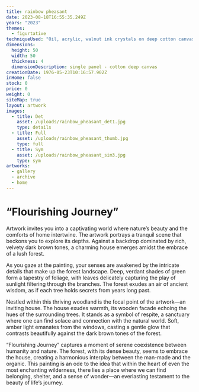 ```yaml
---
title: rainbow pheasant
date: 2023-08-18T16:55:35.249Z
years: "2023"
themes:
  - figurtative
techniqueUsed: "Oil, acrylic, walnut ink crystals on deep cotton canvas"
dimensions:
  height: 50
  width: 50
  thickness: 4
  dimensionDescription: single panel - cotton deep canvas
creationDate: 1976-05-23T10:16:57.902Z
inHome: false
stock: 0
price: 0
weight: 0
siteMap: true
layout: artwork
images:
  - title: Det
    asset: /uploads/rainbow_pheasant_det1.jpg
    type: details
  - title: Full
    asset: /uploads/rainbow_pheasant_thumb.jpg
    type: full
  - title: Sym
    asset: /uploads/rainbow_pheasant_sim3.jpg
    type: sym
artworks:
  - gallery
  - archive
  - home
---
```


# “Flourishing Journey”

Artwork invites you into a captivating world where nature’s beauty and the comforts of home intertwine. The artwork portrays a tranquil scene that beckons you to explore its depths. Against a backdrop dominated by rich, velvety dark brown tones, a charming house emerges amidst the embrace of a lush forest.

As you gaze at the painting, your senses are awakened by the intricate details that make up the forest landscape. Deep, verdant shades of green form a tapestry of foliage, with leaves delicately capturing the play of sunlight filtering through the branches. The forest exudes an air of ancient wisdom, as if each tree holds secrets from years long past.

Nestled within this thriving woodland is the focal point of the artwork—an inviting house. The house exudes warmth, its wooden facade echoing the hues of the surrounding trees. It stands as a symbol of respite, a sanctuary where one can find solace and connection with the natural world. Soft, amber light emanates from the windows, casting a gentle glow that contrasts beautifully against the dark brown tones of the forest.

“Flourishing Journey” captures a moment of serene coexistence between humanity and nature. The forest, with its dense beauty, seems to embrace the house, creating a harmonious interplay between the man-made and the organic. This painting is an ode to the idea that within the heart of even the most enchanting wilderness, there lies a place where we can find belonging, shelter, and a sense of wonder—an everlasting testament to the beauty of life’s journey.
